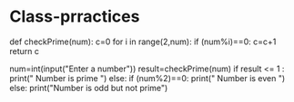 # Class-prractices
def checkPrime(num):
    c=0
    for i in range(2,num):
        if (num%i)==0:
            c=c+1
    return c

num=int(input("Enter a number"))
result=checkPrime(num)
if result <= 1 :
    print(" Number is prime ")
else:
    if (num%2)==0:
        print(" Number is even ")
    else:
        print("Number is odd but not prime")
